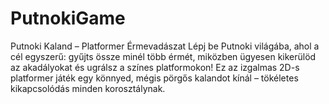 # PutnokiGame
Putnoki Kaland – Platformer Érmevadászat
Lépj be Putnoki világába, ahol a cél egyszerű: gyűjts össze minél több érmét, miközben ügyesen kikerülöd az akadályokat és ugrálsz a színes platformokon! Ez az izgalmas 2D-s platformer játék egy könnyed, mégis pörgős kalandot kínál – tökéletes kikapcsolódás minden korosztálynak.
